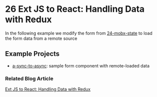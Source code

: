 # 26 Ext JS to React: Handling Data with Redux

In the following example we modify the form from
[24-mobx-state](../24-mobx-state/) to load the form data from a remote source

## Example Projects

 - [a-sync-to-async](./a-sync-to-async): sample form component with
 remote-loaded data

### Related Blog Article

[Ext JS to React: Handling Data with Redux](TBD)